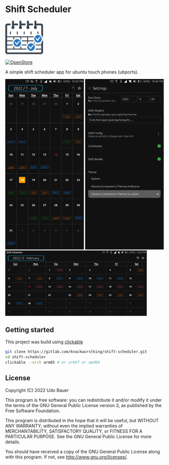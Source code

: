# Shift Scheduler

<img src="assets/logo.png" width="120" />

[![OpenStore](https://open-store.io/badges/en_US.png)](https://open-store.io/app/shift-scheduler.knackwurstking)

A simple shift scheduler app for ubuntu touch phones (ubports).

<img src="docs/portrait.png" width="250" />
<img src="docs/settings.png" width="250" />
<br />
<img src="docs/landscape.png" width="450" />

## Getting started

This project was build using [clickable](https://clickable-ut.dev/en/latest/)

```Bash
git clone https://gitlab.com/knackwurstking/shift-scheduler.git
cd shift-scheduler
clickable --arch arm65 # or armhf or amd64
```

## License

Copyright (C) 2022  Udo Bauer

This program is free software: you can redistribute it and/or modify it under
the terms of the GNU General Public License version 3, as published by
the Free Software Foundation.

This program is distributed in the hope that it will be useful, but WITHOUT ANY
WARRANTY; without even the implied warranties of MERCHANTABILITY, SATISFACTORY
QUALITY, or FITNESS FOR A PARTICULAR PURPOSE.
See the GNU General Public License for more details.

You should have received a copy of the GNU General Public License along with
this program.  If not, see <http://www.gnu.org/licenses/>.
